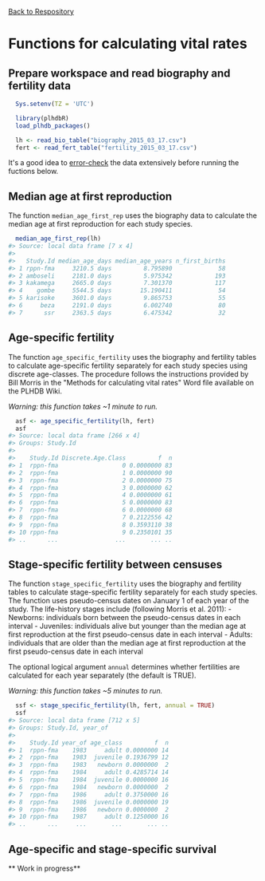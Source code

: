 [Back to Respository](https://github.com/camposfa/plhdbR)

Functions for calculating vital rates
=====================================

Prepare workspace and read biography and fertility data
-------------------------------------------------------

``` r
  Sys.setenv(TZ = 'UTC')

  library(plhdbR)
  load_plhdb_packages()

  lh <- read_bio_table("biography_2015_03_17.csv")
  fert <- read_fert_table("fertility_2015_03_17.csv")
```

It's a good idea to [error-check](ErrorChecking.md) the data extensively before running the fuctions below.

Median age at first reproduction
--------------------------------

The function `median_age_first_rep` uses the biography data to calculate the median age at first reproduction for each study species.

``` r
  median_age_first_rep(lh)
#> Source: local data frame [7 x 4]
#> 
#>   Study.Id median_age_days median_age_years n_first_births
#> 1 rppn-fma     3210.5 days         8.795890             58
#> 2 amboseli     2181.0 days         5.975342            193
#> 3 kakamega     2665.0 days         7.301370            117
#> 4    gombe     5544.5 days        15.190411             54
#> 5 karisoke     3601.0 days         9.865753             55
#> 6     beza     2191.0 days         6.002740             80
#> 7      ssr     2363.5 days         6.475342             32
```

Age-specific fertility
----------------------

The function `age_specific_fertility` uses the biography and fertility tables to calculate age-specific fertility separately for each study species using discrete age-classes. The procedure follows the instructions provided by Bill Morris in the "Methods for calculating vital rates" Word file available on the PLHDB Wiki.

*Warning: this function takes ~1 minute to run.*

``` r
  asf <- age_specific_fertility(lh, fert)
  asf
#> Source: local data frame [266 x 4]
#> Groups: Study.Id
#> 
#>    Study.Id Discrete.Age.Class         f  n
#> 1  rppn-fma                  0 0.0000000 83
#> 2  rppn-fma                  1 0.0000000 90
#> 3  rppn-fma                  2 0.0000000 75
#> 4  rppn-fma                  3 0.0000000 62
#> 5  rppn-fma                  4 0.0000000 61
#> 6  rppn-fma                  5 0.0000000 83
#> 7  rppn-fma                  6 0.0000000 68
#> 8  rppn-fma                  7 0.2122556 42
#> 9  rppn-fma                  8 0.3593110 38
#> 10 rppn-fma                  9 0.2350101 35
#> ..      ...                ...       ... ..
```

Stage-specific fertility between censuses
-----------------------------------------

The function `stage_specific_fertility` uses the biography and fertility tables to calculate stage-specific fertility separately for each study species. The function uses pseudo-census dates on January 1 of each year of the study. The life-history stages include (following Morris et al. 2011): - Newborns: individuals born between the pseudo-census dates in each interval - Juveniles: individuals alive but younger than the median age at first reproduction at the first pseudo-census date in each interval - Adults: individuals that are older than the median age at first reproduction at the first pseudo-census date in each interval

The optional logical argument `annual` determines whether fertilities are calculated for each year separately (the default is TRUE).

*Warning: this function takes ~5 minutes to run.*

``` r
  ssf <- stage_specific_fertility(lh, fert, annual = TRUE)
  ssf
#> Source: local data frame [712 x 5]
#> Groups: Study.Id, year_of
#> 
#>    Study.Id year_of age_class         f  n
#> 1  rppn-fma    1983     adult 0.0000000 14
#> 2  rppn-fma    1983  juvenile 0.1936799 12
#> 3  rppn-fma    1983   newborn 0.0000000  2
#> 4  rppn-fma    1984     adult 0.4285714 14
#> 5  rppn-fma    1984  juvenile 0.0000000 16
#> 6  rppn-fma    1984   newborn 0.0000000  2
#> 7  rppn-fma    1986     adult 0.3750000 16
#> 8  rppn-fma    1986  juvenile 0.0000000 19
#> 9  rppn-fma    1986   newborn 0.0000000  2
#> 10 rppn-fma    1987     adult 0.1250000 16
#> ..      ...     ...       ...       ... ..
```

Age-specific and stage-specific survival
----------------------------------------

\*\* Work in progress\*\*
